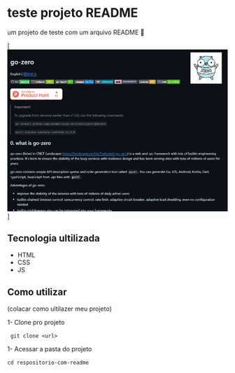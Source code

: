 # teste projeto README
um projeto de teste com um arquivo README 💎

[<img src="Animação.gif" alt="gir da tela incial do projeto teste">]

## Tecnologia ultilizada
- HTML
- CSS
- JS

## Como utilizar 
(colacar como ultilazer meu projeto)

 1- Clone pro projeto 
````
 git clone <url>
 ````
 1- Acessar a pasta do projeto
 ````
 cd respositorio-com-readme
